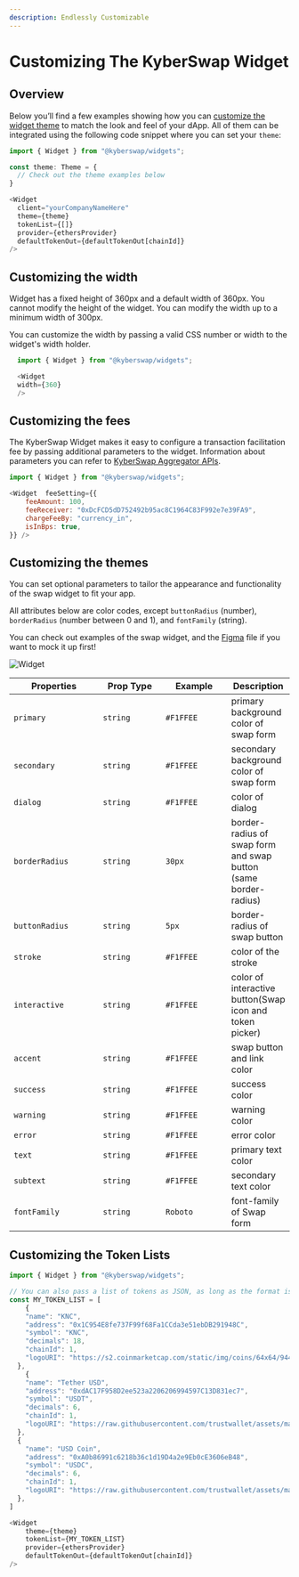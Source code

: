 ```yaml
---
description: Endlessly Customizable
---
```


# Customizing The KyberSwap Widget

## Overview

Below you’ll find a few examples showing how you can [customize the widget theme](https://docs.kyberswap.com/Aggregator/swap-widget/customize-widget) to match the look and feel of your dApp. All of them can be integrated using the following code snippet where you can set your `theme`:

```javascript
import { Widget } from "@kyberswap/widgets";

const theme: Theme = {
  // Check out the theme examples below
}

<Widget
  client="yourCompanyNameHere"
  theme={theme}
  tokenList={[]}
  provider={ethersProvider}
  defaultTokenOut={defaultTokenOut[chainId]}
/>
```

## Customizing the width

Widget has a fixed height of 360px and a default width of 360px. You cannot modify the height of the widget. You can modify the width up to a minimum width of 300px.

You can customize the width by passing a valid CSS number or width to the widget's width holder.

```javascript
  import { Widget } from "@kyberswap/widgets";

  <Widget
  width={360}
  />
```

## Customizing the fees

The KyberSwap Widget makes it easy to configure a transaction facilitation fee by passing additional parameters to the widget. Information about parameters you can refer to [KyberSwap Aggregator APIs](../../kyberswap-aggregator/aggregator-api-specification/evm-swaps.md).

```javascript
import { Widget } from "@kyberswap/widgets";

<Widget  feeSetting={{
    feeAmount: 100,
    feeReceiver: "0xDcFCD5dD752492b95ac8C1964C83F992e7e39FA9",
    chargeFeeBy: "currency_in",
    isInBps: true,
}} />
```

## Customizing the themes

You can set optional parameters to tailor the appearance and functionality of the swap widget to fit your app.

All attributes below are color codes, except `buttonRadius` (number), `borderRadius` (number between 0 and 1), and `fontFamily` (string).

You can check out examples of the swap widget, and the [Figma](https://www.figma.com/file/xXVDyWzLPrJgzrQ4GMroRp/Kyber-Widget?node-id=1%3A2) file if you want to mock it up first!

![Widget](https://docs.kyberswap.com/assets/images/darkmode-4d3902ec1c47620fdefd19b3d3722f71.png)

<table><thead><tr><th width="206">Properties</th><th width="161">Prop Type</th><th width="149">Example</th><th>Description</th></tr></thead><tbody><tr><td><code>primary</code></td><td><code>string</code></td><td><code>#F1FFEE</code></td><td>primary background color of swap form</td></tr><tr><td><code>secondary</code></td><td><code>string</code></td><td><code>#F1FFEE</code></td><td>secondary background color of swap form</td></tr><tr><td><code>dialog</code></td><td><code>string</code></td><td><code>#F1FFEE</code></td><td>color of dialog</td></tr><tr><td><code>borderRadius</code></td><td><code>string</code></td><td><code>30px</code></td><td>border-radius of swap form and swap button (same border-radius)</td></tr><tr><td><code>buttonRadius</code></td><td><code>string</code></td><td><code>5px</code></td><td>border-radius of swap button</td></tr><tr><td><code>stroke</code></td><td><code>string</code></td><td><code>#F1FFEE</code></td><td>color of the stroke</td></tr><tr><td><code>interactive</code></td><td><code>string</code></td><td><code>#F1FFEE</code></td><td>color of interactive button(Swap icon and token picker)</td></tr><tr><td><code>accent</code></td><td><code>string</code></td><td><code>#F1FFEE</code></td><td>swap button and link color</td></tr><tr><td><code>success</code></td><td><code>string</code></td><td><code>#F1FFEE</code></td><td>success color</td></tr><tr><td><code>warning</code></td><td><code>string</code></td><td><code>#F1FFEE</code></td><td>warning color</td></tr><tr><td><code>error</code></td><td><code>string</code></td><td><code>#F1FFEE</code></td><td>error color</td></tr><tr><td><code>text</code></td><td><code>string</code></td><td><code>#F1FFEE</code></td><td>primary text color</td></tr><tr><td><code>subtext</code></td><td><code>string</code></td><td><code>#F1FFEE</code></td><td>secondary text color</td></tr><tr><td><code>fontFamily</code></td><td><code>string</code></td><td><code>Roboto</code></td><td>font-family of Swap form</td></tr></tbody></table>

## Customizing the Token Lists

```javascript
import { Widget } from "@kyberswap/widgets";

// You can also pass a list of tokens as JSON, as long as the format is correct
const MY_TOKEN_LIST = [
    {
    "name": "KNC",
    "address": "0x1C954E8fe737F99f68Fa1CCda3e51ebDB291948C",
    "symbol": "KNC",
    "decimals": 18,
    "chainId": 1,
    "logoURI": "https://s2.coinmarketcap.com/static/img/coins/64x64/9444.png"
  },
    {
    "name": "Tether USD",
    "address": "0xdAC17F958D2ee523a2206206994597C13D831ec7",
    "symbol": "USDT",
    "decimals": 6,
    "chainId": 1,
    "logoURI": "https://raw.githubusercontent.com/trustwallet/assets/master/blockchains/ethereum/assets/0xdAC17F958D2ee523a2206206994597C13D831ec7/logo.png"
  },
  {
    "name": "USD Coin",
    "address": "0xA0b86991c6218b36c1d19D4a2e9Eb0cE3606eB48",
    "symbol": "USDC",
    "decimals": 6,
    "chainId": 1,
    "logoURI": "https://raw.githubusercontent.com/trustwallet/assets/master/blockchains/ethereum/assets/0xA0b86991c6218b36c1d19D4a2e9Eb0cE3606eB48/logo.png"
  },
]

<Widget
    theme={theme}
    tokenList={MY_TOKEN_LIST}
    provider={ethersProvider}
    defaultTokenOut={defaultTokenOut[chainId]}
/>
```
